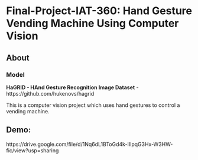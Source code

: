 # Final-Project-IAT-360: Hand Gesture Vending Machine Using Computer Vision 

<h2>About</h2>
<h3>Model</h3>
<strong>HaGRID - HAnd Gesture Recognition Image Dataset</strong> - https://github.com/hukenovs/hagrid

This is a computer vision project which uses hand gestures to control a vending machine.

<h2>Demo:</h2>
https://drive.google.com/file/d/1Nq6dL1BToGd4k-IIlpqG3Hx-W3HW-fic/view?usp=sharing